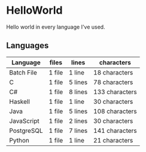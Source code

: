 # HelloWorld
Hello world in every language I've used.

## Languages
Language | files | lines | characters
--- | --- | --- | ---
Batch File | 1 file | 1 line | 18 characters
C | 1 file | 5 lines | 78 characters
C# | 1 file | 8 lines | 133 characters
Haskell | 1 file | 1 line | 30 characters
Java | 1 file | 5 lines | 108 characters
JavaScript | 1 file | 2 lines | 30 characters
PostgreSQL | 1 file | 7 lines | 141 characters
Python | 1 file | 1 line | 21 characters